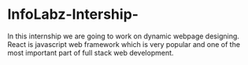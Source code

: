 # InfoLabz-Intership-
In this internship we are going to work on dynamic webpage designing. React is javascript web framework which is very popular and one of the most important part of full stack web development.
